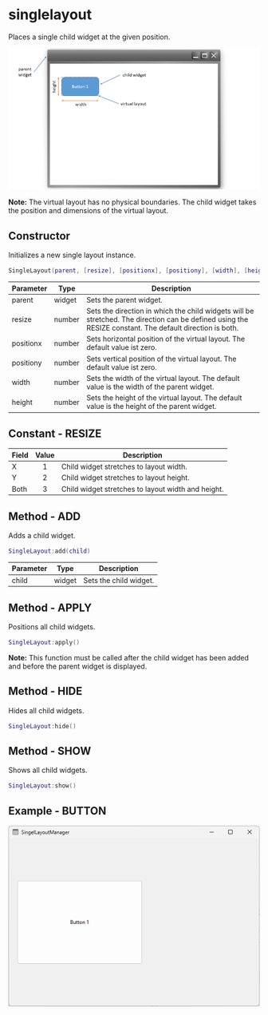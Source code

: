 # singlelayout

Places a single child widget at the given position.

![singlelayout](/docs/singlelayout/singlelayout.png)

**Note:**
The virtual layout has no physical boundaries.
The child widget takes the position and dimensions of the virtual layout.

## Constructor

Initializes a new single layout instance.

```Lua
SingleLayout(parent, [resize], [positionx], [positiony], [width], [height])
```

Parameter | Type | Description
---|---|---
parent| widget | Sets the parent widget.
resize | number | Sets the direction in which the child widgets will be stretched. The direction can be defined using the RESIZE constant. The default direction is both.
positionx | number | Sets horizontal position of the virtual layout. The default value ist zero.
positiony | number | Sets vertical position of the virtual layout. The default value ist zero.
width | number | Sets the width of the virtual layout. The default value is the width of the parent widget.
height | number | Sets the height of the virtual layout. The default value is the height of the parent widget.

## Constant - RESIZE

Field | Value | Description |
---|:---:|---
X | 1 | Child widget stretches to layout width.
Y | 2 | Child widget stretches to layout height.
Both | 3 | Child widget stretches to layout width and height.

## Method - ADD

Adds a child widget.

```Lua
SingleLayout:add(child)
```

 Parameter | Type | Description
---|---|---
child | widget | Sets the child widget.

## Method - APPLY

Positions all child widgets.

```Lua
SingleLayout:apply()
```

**Note:**
This function must be called after the child widget has been added and before the parent widget is displayed.

## Method - HIDE

Hides all child widgets.

```Lua
SingleLayout:hide()
```

## Method - SHOW

Shows all child widgets.

```Lua
SingleLayout:show()
```

## Example - BUTTON

![singlelayoutbuttton](/docs/singlelayout/singlelayoutbutton.png)
